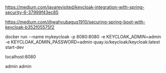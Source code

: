 https://medium.com/javarevisited/keycloak-integration-with-spring-security-6-37999f43ec85

https://medium.com/@wahyubagus1910/securing-spring-boot-with-keycloak-b352f05575f2

docker run --name mykeycloak -p 8080:8080 -e KEYCLOAK_ADMIN=admin -e KEYCLOAK_ADMIN_PASSWORD=admin quay.io/keycloak/keycloak:latest start-dev

localhost:8080

admin admin